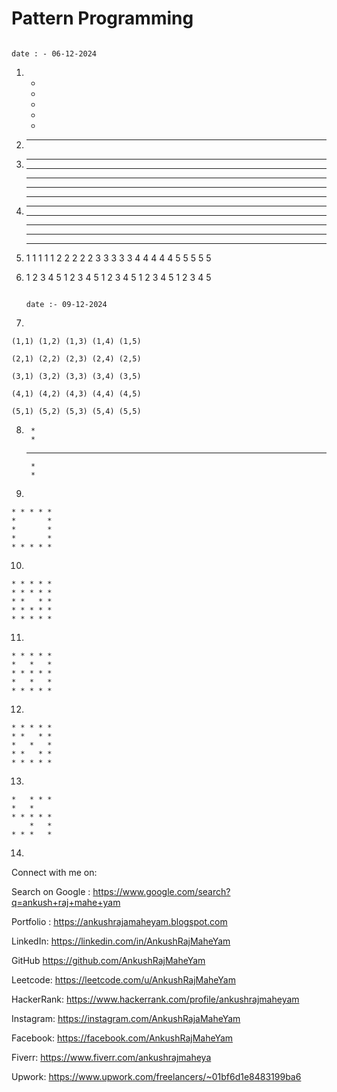 # **Pattern Programming**
                                                                                                    date : - 06-12-2024
1.
    *
    *
    *
    *
    *


2. 
    * * * * * * *

3. 
    * * * * * * *
    * * * * * * *
    * * * * * * *
    * * * * * * *
    * * * * * * *

4. 
    * * *
    * * *
    * * *
    * * *
    * * *

5. 
    1 1 1 1 1 
    2 2 2 2 2
    3 3 3 3 3
    4 4 4 4 4
    5 5 5 5 5

6. 
    1 2 3 4 5
    1 2 3 4 5
    1 2 3 4 5
    1 2 3 4 5
    1 2 3 4 5


                                                                                                    date :- 09-12-2024
7. 

    (1,1) (1,2) (1,3) (1,4) (1,5)

    (2,1) (2,2) (2,3) (2,4) (2,5)

    (3,1) (3,2) (3,3) (3,4) (3,5)

    (4,1) (4,2) (4,3) (4,4) (4,5)

    (5,1) (5,2) (5,3) (5,4) (5,5)


8. 
        *
        *
    * * * * *
        *
        *

9. 

    * * * * *
    *       *
    *       *
    *       *
    * * * * *


10.

    * * * * *
    * * * * * 
    * *   * *
    * * * * *
    * * * * *

11.

    * * * * *
    *   *   *
    * * * * *
    *   *   *
    * * * * *

12.

    * * * * *
    * *   * *
    *   *   *
    * *   * *
    * * * * *


13. 

    *   * * *
    *   *
    * * * * *
        *   * 
    * * *   *


14. 

            



Connect with me on:

Search on Google : https://www.google.com/search?q=ankush+raj+mahe+yam

Portfolio : https://ankushrajamaheyam.blogspot.com

LinkedIn: https://linkedin.com/in/AnkushRajMaheYam

GitHub https://github.com/AnkushRajMaheYam

Leetcode: https://leetcode.com/u/AnkushRajMaheYam

HackerRank: https://www.hackerrank.com/profile/ankushrajmaheyam

Instagram: https://instagram.com/AnkushRajaMaheYam

Facebook: https://facebook.com/AnkushRajMaheYam

Fiverr: https://www.fiverr.com/ankushrajmaheya

Upwork: https://www.upwork.com/freelancers/~01bf6d1e8483199ba6